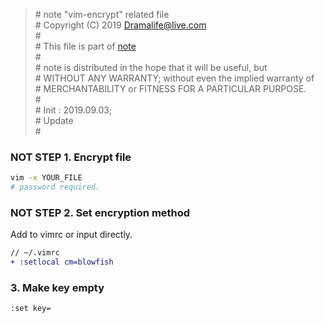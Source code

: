 > \# note "vim-encrypt" related file  
\# Copyright (C) 2019 Dramalife@live.com  
\#   
\# This file is part of [note](https://github.com/Dramalife/note.git)  
\#   
\# note is distributed in the hope that it will be useful, but  
\# WITHOUT ANY WARRANTY; without even the implied warranty of  
\# MERCHANTABILITY or FITNESS FOR A PARTICULAR PURPOSE.  
\#  
\# Init : 2019.09.03;  
\# Update   
\#  
  

### NOT STEP 1. Encrypt file

```bash
vim -x YOUR_FILE
# password required.
```

### NOT STEP 2. Set encryption method

Add to vimrc or input directly.  
```diff
// ~/.vimrc
+ :setlocal cm=blowfish
```

### 3. Make key empty

```
:set key=
```

